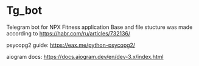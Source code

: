 # Tg_bot
Telegram bot for NPX Fitness application
Base and file stucture was made according to https://habr.com/ru/articles/732136/

psycopg2 guide: https://eax.me/python-psycopg2/

aiogram docs: https://docs.aiogram.dev/en/dev-3.x/index.html
